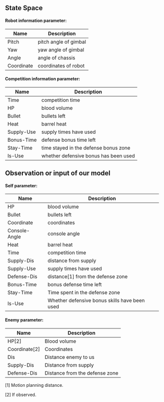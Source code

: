 ## State Space
#### Robot information parameter:
| Name | Description | 
| ------ | ------ |
| Pitch | pitch angle of gimbal |
| Yaw | yaw angle of gimbal |
| Angle | angle of chassis |
| Coordinate | coordinates of robot |

	
#### Competition information parameter:
| Name | Description | 
| ------ | ------ |
| Time | competition time |
| HP | blood volume |
| Bullet | bullets left |
| Heat | barrel heat |
| Supply-Use | supply times have used |
| Bonus-Time | defense bonus time left |
| Stay-Time | time stayed in the defense bonus zone |	
| Is-Use | whether defensive bonus has been used |	


## Observation or input of our model
#### Self parameter:
| Name | Description | 
| ------ | ------ |
| HP | blood volume |
| Bullet | bullets left |
| Coordinate | coordinates |
| Console-Angle | console angle |	
| Heat| barrel heat |
| Time | competition time |
| Supply-Dis | distance from supply |
| Supply-Use | supply times have used |	
| Defense-Dis | distance[1] from the defense zone |
| Bonus-Time | bonus defense time left |
| Stay-Time | Time spent in the defense zone |
| Is-Use | Whether defensive bonus skills have been used |
#### Enemy parameter:
| Name | Description | 
| ------ | ------ |
| HP[2] | Blood volume |
| Coordinate[2] | Coordinates |
| Dis | Distance enemy to us |
| Supply-Dis| Distance from supply |
| Defense-Dis | Distance from the defense zone |

[1] Motion planning distance.

[2] If observed. 
